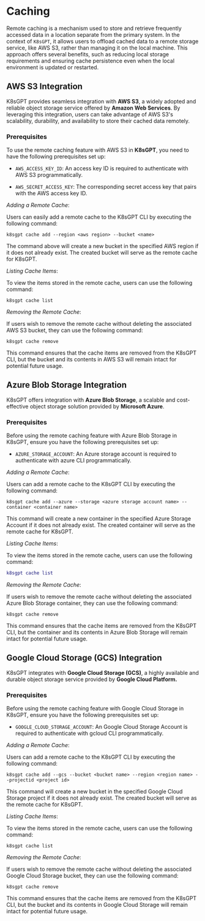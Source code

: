 # Caching

Remote caching is a mechanism used to store and retrieve frequently accessed data in a location separate from the primary system. In the context of `K8sGPT`, it allows users to offload cached data to a remote storage service, like AWS S3, rather than managing it on the local machine.
This approach offers several benefits, such as reducing local storage requirements and ensuring cache persistence even when the local environment is updated or restarted.

## AWS S3 Integration

K8sGPT provides seamless integration with **AWS S3**, a widely adopted and reliable object storage service offered by **Amazon Web Services**. By leveraging this integration, users can take advantage of AWS S3's scalability, durability, and availability to store their cached data remotely.

### Prerequisites

To use the remote caching feature with AWS S3 in **K8sGPT**, you need to have the following prerequisites set up:

- `AWS_ACCESS_KEY_ID`: An access key ID is required to authenticate with AWS S3 programmatically.

- `AWS_SECRET_ACCESS_KEY`: The corresponding secret access key that pairs with the AWS access key ID.

_Adding a Remote Cache_:

Users can easily add a remote cache to the K8sGPT CLI by executing the following command:

```
k8sgpt cache add --region <aws region> --bucket <name>
```

The command above will create a new bucket in the specified AWS region if it does not already exist. The created bucket will serve as the remote cache for K8sGPT.

_Listing Cache Items_:

To view the items stored in the remote cache, users can use the following command:

```
k8sgpt cache list
```

_Removing the Remote Cache_:

If users wish to remove the remote cache without deleting the associated AWS S3 bucket, they can use the following command:

```
k8sgpt cache remove
```

This command ensures that the cache items are removed from the K8sGPT CLI, but the bucket and its contents in AWS S3 will remain intact for potential future usage.


## Azure Blob Storage Integration
K8sGPT offers integration with **Azure Blob Storage**, a scalable and cost-effective object storage solution provided by **Microsoft Azure**.

### Prerequisites
Before using the remote caching feature with Azure Blob Storage in K8sGPT, ensure you have the following prerequisites set up:

- `AZURE_STORAGE_ACCOUNT`: An Azure storage account is required to authenticate with azure CLI programmatically.

_Adding a Remote Cache_:

Users can add a remote cache to the K8sGPT CLI by executing the following command:

```
k8sgpt cache add --azure --storage <azure storage account name> --container <container name>
```

This command will create a new container in the specified Azure Storage Account if it does not already exist. The created container will serve as the remote cache for K8sGPT.

_Listing Cache Items_:

To view the items stored in the remote cache, users can use the following command:

```g
k8sgpt cache list
```

_Removing the Remote Cache_:

If users wish to remove the remote cache without deleting the associated Azure Blob Storage container, they can use the following command:

```
k8sgpt cache remove
```

This command ensures that the cache items are removed from the K8sGPT CLI, but the container and its contents in Azure Blob Storage will remain intact for potential future usage.

## Google Cloud Storage (GCS) Integration
K8sGPT  integrates with **Google Cloud Storage (GCS)**, a highly available and durable object storage service provided by **Google Cloud Platform.**

### Prerequisites
Before using the remote caching feature with Google Cloud Storage in K8sGPT, ensure you have the following prerequisites set up:

- `GOOGLE_CLOUD_STORAGE_ACCOUNT`: An Google Cloud Storage Account is required to authenticate with gcloud CLI programmatically.

_Adding a Remote Cache_:

Users can add a remote cache to the K8sGPT CLI by executing the following command:

```
k8sgpt cache add --gcs --bucket <bucket name> --region <region name> --projectid <project id>
```

This command will create a new bucket in the specified Google Cloud Storage project if it does not already exist. The created bucket will serve as the remote cache for K8sGPT.

_Listing Cache Items_:

To view the items stored in the remote cache, users can use the following command:

```
k8sgpt cache list
```

_Removing the Remote Cache_:

If users wish to remove the remote cache without deleting the associated Google Cloud Storage bucket, they can use the following command:

```
k8sgpt cache remove
```

This command ensures that the cache items are removed from the K8sGPT CLI, but the bucket and its contents in Google Cloud Storage will remain intact for potential future usage.